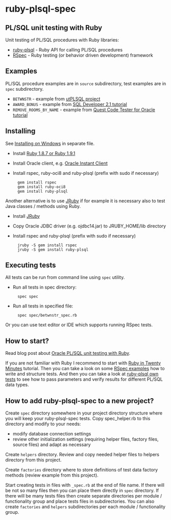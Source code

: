 ruby-plsql-spec
===============
PL/SQL unit testing with Ruby
-----------------------------

Unit testing of PL/SQL procedures with Ruby libraries:

* [ruby-plsql](http://github.com/rsim/ruby-plsql) - Ruby API for calling PL/SQL procedures
* [RSpec](http://rspec.info) - Ruby testing (or behavior driven development) framework

Examples
--------

PL/SQL procedure examples are in `source` subdirectory, test examples are in `spec` subdirectory.

* `BETWNSTR` - example from [utPLSQL project](http://utplsql.sourceforge.net/)
* `AWARD_BONUS` - example from [SQL Developer 2.1 tutorial](http://www.oracle.com/technology/obe/11gr2_db_prod/appdev/sqldev/sqldev_unit_test/sqldev_unit_test.htm)
* `REMOVE_ROOMS_BY_NAME` - example from [Quest Code Tester for Oracle tutorial](http://www.quest.com/code-tester-for-oracle/product-demo/chap02.htm)

Installing
----------

See [Installing on Windows](INSTALL-Windows.markdown) in separate file.

* Install [Ruby 1.8.7 or Ruby 1.9.1](http://www.ruby-lang.org/en/downloads/)
* Install Oracle client, e.g. [Oracle Instant Client](http://www.oracle.com/technology/tech/oci/instantclient/index.html)
* Install rspec, ruby-oci8 and ruby-plsql (prefix with sudo if necessary)

        gem install rspec
        gem install ruby-oci8
        gem install ruby-plsql

Another alternative is to use [JRuby](http://jruby.org) if for example it is necessary also to test Java classes / methods using Ruby.

* Install [JRuby](http://jruby.org/download)
* Copy Oracle JDBC driver (e.g. ojdbc14.jar) to JRUBY_HOME/lib directory
* Install rspec and ruby-plsql (prefix with sudo if necessary)

        jruby -S gem install rspec
        jruby -S gem install ruby-plsql

Executing tests
---------------

All tests can be run from command line using `spec` utility.

* Run all tests in spec directory:

        spec spec

* Run all tests in specified file:

        spec spec/betwnstr_spec.rb

Or you can use text editor or IDE which supports running RSpec tests.

How to start?
-------------

Read blog post about [Oracle PL/SQL unit testing with Ruby](http://blog.rayapps.com/2009/11/27/oracle-plsql-unit-testing-with-ruby).

If you are not familiar with Ruby I recommend to start with [Ruby in Twenty Minutes](http://www.ruby-lang.org/en/documentation/quickstart/) tutorial. Then you can take a look on some [RSpec examples](http://rspec.info/documentation/) how to write and structure tests. And then you can take a look at [ruby-plsql own tests](http://github.com/rsim/ruby-plsql/blob/master/spec/plsql/procedure_spec.rb) to see how to pass parameters and verify results for different PL/SQL data types.

How to add ruby-plsql-spec to a new project?
--------------------------------------------

Create `spec` directory somewhere in your project directory structure where you will keep your ruby-plsql-spec tests. Copy spec_helper.rb to this directory and modify to your needs:

* modify database connection settings
* review other initialization settings (requiring helper files, factory files, source files) and adapt as necessary

Create `helpers` directory. Review and copy needed helper files to helpers directory from this project.

Create `factories` directory where to store definitions of test data factory methods (review example from this project).

Start creating tests in files with `_spec.rb` at the end of file name. If there will be not so many files then you can place them directly in `spec` directory. If there will be many tests files then create separate directories per module / functionality group and place tests files in subdirectories. You can also create `factories` and `helpers` subdirectories per each module / functionality group.
